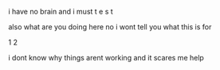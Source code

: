 i have no brain and i must t e s t

also what are you doing here no i wont tell you what this is for

1 2

i dont know why things arent working and it scares me
               help                    
